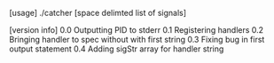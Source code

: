 [usage]
./catcher [space delimted list of signals]

[version info]
0.0 Outputting PID to stderr
0.1 Registering handlers
0.2 Bringing handler to spec without with first string
0.3 Fixing bug in first output statement
0.4 Adding sigStr array for handler string


